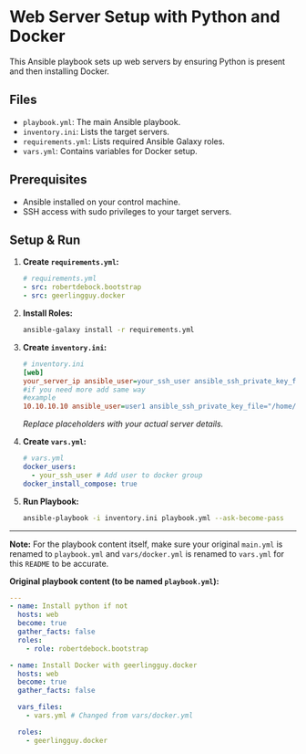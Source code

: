# Web Server Setup with Python and Docker

This Ansible playbook sets up web servers by ensuring Python is present and then installing Docker.

## Files

* `playbook.yml`: The main Ansible playbook.
* `inventory.ini`: Lists the target servers.
* `requirements.yml`: Lists required Ansible Galaxy roles.
* `vars.yml`: Contains variables for Docker setup.

## Prerequisites

* Ansible installed on your control machine.
* SSH access with sudo privileges to your target servers.

## Setup & Run

1.  **Create `requirements.yml`:**
    ```yaml
    # requirements.yml
    - src: robertdebock.bootstrap
    - src: geerlingguy.docker
    ```

2.  **Install Roles:**
    ```bash
    ansible-galaxy install -r requirements.yml
    ```

3.  **Create `inventory.ini`:**
    ```ini
    # inventory.ini
    [web]
    your_server_ip ansible_user=your_ssh_user ansible_ssh_private_key_file=/path/to/key.pem
    #if you need more add same way
    #example
    10.10.10.10 ansible_user=user1 ansible_ssh_private_key_file="/home/user1/key/Testing.pem"
    ```
    *Replace placeholders with your actual server details.*

4.  **Create `vars.yml`:**
    ```yaml
    # vars.yml
    docker_users:
      - your_ssh_user # Add user to docker group
    docker_install_compose: true
    ```

5.  **Run Playbook:**
    ```bash
    ansible-playbook -i inventory.ini playbook.yml --ask-become-pass
    ```

---

**Note:** For the playbook content itself, make sure your original `main.yml` is renamed to `playbook.yml` and `vars/docker.yml` is renamed to `vars.yml` for this `README` to be accurate.

**Original playbook content (to be named `playbook.yml`):**
```yaml
---
- name: Install python if not
  hosts: web
  become: true
  gather_facts: false
  roles:
    - role: robertdebock.bootstrap

- name: Install Docker with geerlingguy.docker
  hosts: web
  become: true
  gather_facts: false

  vars_files:
    - vars.yml # Changed from vars/docker.yml

  roles:
    - geerlingguy.docker